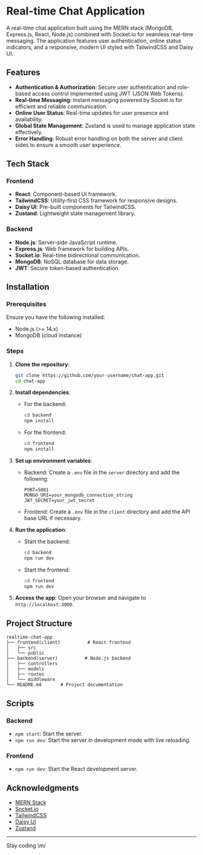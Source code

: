 # Real-time Chat Application

A real-time chat application built using the MERN stack (MongoDB, Express.js, React, Node.js) combined with Socket.io for seamless real-time messaging. The application features user authentication, online status indicators, and a responsive, modern UI styled with TailwindCSS and Daisy UI.

## Features

- **Authentication & Authorization**: Secure user authentication and role-based access control implemented using JWT (JSON Web Tokens).
- **Real-time Messaging**: Instant messaging powered by Socket.io for efficient and reliable communication.
- **Online User Status**: Real-time updates for user presence and availability.
- **Global State Management**: Zustand is used to manage application state effectively.
- **Error Handling**: Robust error handling on both the server and client sides to ensure a smooth user experience.

## Tech Stack

### Frontend

- **React**: Component-based UI framework.
- **TailwindCSS**: Utility-first CSS framework for responsive designs.
- **Daisy UI**: Pre-built components for TailwindCSS.
- **Zustand**: Lightweight state management library.

### Backend

- **Node.js**: Server-side JavaScript runtime.
- **Express.js**: Web framework for building APIs.
- **Socket.io**: Real-time bidirectional communication.
- **MongoDB**: NoSQL database for data storage.
- **JWT**: Secure token-based authentication.

## Installation

### Prerequisites

Ensure you have the following installed:

- Node.js (>= 14.x)
- MongoDB (cloud instance)

### Steps

1. **Clone the repository**:

   ```bash
   git clone https://github.com/your-username/chat-app.git
   cd chat-app
   ```

2. **Install dependencies**:

   - For the backend:
     ```bash
     cd backend
     npm install
     ```
   - For the frontend:
     ```bash
     cd frontend
     npm install
     ```

3. **Set up environment variables**:

   - Backend: Create a `.env` file in the `server` directory and add the following:
     ```env
     PORT=5001
     MONGO_URI=your_mongodb_connection_string
     JWT_SECRET=your_jwt_secret
     ```
   - Frontend: Create a `.env` file in the `client` directory and add the API base URL if necessary.

4. **Run the application**:

   - Start the backend:
     ```bash
     cd backend
     npm run dev
     ```
   - Start the frontend:
     ```bash
     cd frontend
     npm run dev
     ```

5. **Access the app**:
   Open your browser and navigate to `http://localhost:3000`.

## Project Structure

```
realtime-chat-app
├── frontend(client)          # React frontend
│   ├── src
│   └── public
├── backend(server)          # Node.js backend
│   ├── controllers
│   ├── models
│   ├── routes
│   └── middleware
└── README.md       # Project documentation
```

## Scripts

### Backend

- `npm start`: Start the server.
- `npm run dev`: Start the server in development mode with live reloading.

### Frontend

- `npm run dev`: Start the React development server.

## Acknowledgments

- [MERN Stack](https://www.mongodb.com/mern-stack)
- [Socket.io](https://socket.io/)
- [TailwindCSS](https://tailwindcss.com/)
- [Daisy UI](https://daisyui.com/)
- [Zustand](https://zustand-demo.pmnd.rs/)

---

Stay coding \m/
